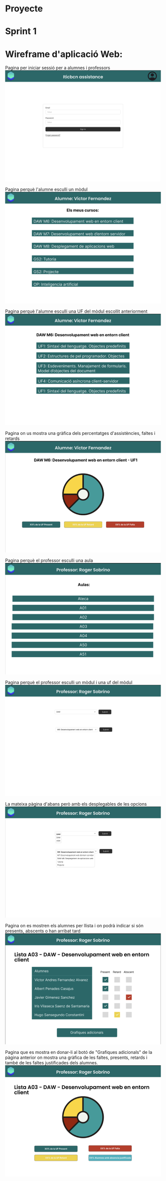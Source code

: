 # Proyecte

# Sprint 1
# Wireframe d'aplicació Web: 
Pagina per iniciar sessió per a alumnes i professors
![Login](</imagenes sprint1/login.jpg>)

Pagina perquè l'alumne esculli un mòdul
![Pagina1 alumne](</imagenes sprint1/alumne1.jpg>)

Pagina perquè l'alumne esculli una UF del mòdul escollit anteriorment
![Pagina2 alumne](</imagenes sprint1/alumne2.jpg>)

Pagina on us mostra una gràfica dels percentatges d'assistències, faltes i retards
![Pagina3 alumne](</imagenes sprint1/alumne3.jpg>)

Pagina perquè el professor esculli una aula
![Pagina1 professor](</imagenes sprint1/profe1.jpg>)

Pagina perquè el professor esculli un mòdul i una uf del mòdul
![Pagina2 professor](</imagenes sprint1/profe2.jpg>)


La mateixa pàgina d'abans però amb els desplegables de les opcions
![Pagina3 professor](</imagenes sprint1/profe3.jpg>)

Pagina on es mostren els alumnes per llista i on podrà indicar si són presents, abscents o han arribat tard
![Pagina4 professor](</imagenes sprint1/profe4.jpg>)

Pagina que es mostra en donar-li al botó de "Grafiques adicionals" de la pàgina anterior on mostra una gràfica de les faltes, presents, retards i també de les faltes justificades dels alumnes.
![Pagina5 professor](</imagenes sprint1/profe5.jpg>)

